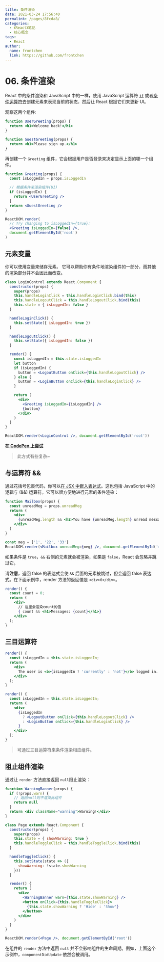 ```yaml
---
title: 条件渲染
date: 2021-03-24 17:56:40
permalink: /pages/8fcda8/
categories:
  - 《React》笔记
  - 核心概念
tags:
  - React
author:
  name: frontchen
  link: https://github.com/frontchen
---
```


# 06. 条件渲染

React 中的条件渲染和 JavaScript 中的一样，使用 JavaScript 运算符 [`if`](https://developer.mozilla.org/en-US/docs/Web/JavaScript/Reference/Statements/if...else) 或者[条件运算符](https://developer.mozilla.org/en/docs/Web/JavaScript/Reference/Operators/Conditional_Operator)去创建元素来表现当前的状态，然后让 React 根据它们来更新 UI。

观察这两个组件:

```jsx
function UserGreeting(props) {
  return <h1>Welcome back!</h1>
}

function GuestGreeting(props) {
  return <h1>Please sign up.</h1>
}
```

再创建一个 `Greeting` 组件，它会根据用户是否登录来决定显示上面的哪一个组件。

```jsx
function Greeting(props) {
  const isLoggedIn = props.isLoggedIn

  // 根据条件来渲染组件(UI)
  if (isLoggedIn) {
    return <UserGreeting />
  }
  return <GuestGreeting />
}

ReactDOM.render(
  // Try changing to isLoggedIn={true}:
  <Greeting isLoggedIn={false} />,
  document.getElementById('root')
)
```

## 元素变量

你可以使用变量来储存元素。 它可以帮助你有条件地渲染组件的一部分，而其他的渲染部分并不会因此而改变。

```jsx
class LoginControl extends React.Component {
  constructor(props) {
    super(props)
    this.handleLoginClick = this.handleLoginClick.bind(this)
    this.handleLogoutClick = this.handleLogoutClick.bind(this)
    this.state = { isLoggedIn: false }
  }

  handleLoginClick() {
    this.setState({ isLoggedIn: true })
  }

  handleLogoutClick() {
    this.setState({ isLoggedIn: false })
  }

  render() {
    const isLoggedIn = this.state.isLoggedIn
    let button
    if (isLoggedIn) {
      button = <LogoutButton onClick={this.handleLogoutClick} />
    } else {
      button = <LoginButton onClick={this.handleLoginClick} />
    }

    return (
      <div>
        <Greeting isLoggedIn={isLoggedIn} />
        {button}
      </div>
    )
  }
}

ReactDOM.render(<LoginControl />, document.getElementById('root'))
```

[**在 CodePen 上尝试**](https://codepen.io/gaearon/pen/QKzAgB?editors=0010)

> 此方式有些复杂~

## 与运算符 &&

通过花括号包裹代码，你可以[在 JSX 中嵌入表达式](https://zh-hans.reactjs.org/docs/introducing-jsx.html#embedding-expressions-in-jsx)。这也包括 JavaScript 中的逻辑与 (&&) 运算符。它可以很方便地进行元素的条件渲染：

```jsx
function Mailbox(props) {
  const unreadMeg = props.unreadMeg
  return (
    <div>
      {unreadMeg.length && <h2>You have {unreadMeg.length} unread messages</h2>}
    </div>
  )
}

const meg = ['1', '22', '33']
ReactDOM.render(<Mailbox unreadMeg={meg} />, document.getElementById('root'))
```

如果条件是 `true`，`&&` 右侧的元素就会被渲染，如果是 `false`，React 会忽略并跳过它。

请**注意**，返回 false 的表达式会使 `&&` 后面的元素被跳过，但会返回 false 表达式。在下面示例中，render 方法的返回值是 `<div>0</div>`。

```jsx
render() {
  const count = 0;
  return (
    <div>
      // 这里会渲染count的值
      { count && <h1>Messages: {count}</h1>}
    </div>
  );
}
```

## 三目运算符

```jsx
render() {
  const isLoggedIn = this.state.isLoggedIn;
  return (
    <div>
      The user is <b>{isLoggedIn ? 'currently' : 'not'}</b> logged in.
    </div>
  );
}
```

```jsx
render() {
  const isLoggedIn = this.state.isLoggedIn;
  return (
    <div>
      {isLoggedIn
        ? <LogoutButton onClick={this.handleLogoutClick} />
        : <LoginButton onClick={this.handleLoginClick} />
      }
    </div>
  );
}
```

> 可通过三目运算符来条件渲染相应组件。

## 阻止组件渲染

通过让 `render` 方法直接返回 `null`阻止渲染：

```jsx
function WarningBanner(props) {
  if (!props.warn) {
    // 返回null则不渲染此组件
    return null
  }
  return <div className="warning">Warning!</div>
}

class Page extends React.Component {
  constructor(props) {
    super(props)
    this.state = { showWarning: true }
    this.handleToggleClick = this.handleToggleClick.bind(this)
  }

  handleToggleClick() {
    this.setState(state => ({
      showWarning: !state.showWarning
    }))
  }

  render() {
    return (
      <div>
        <WarningBanner warn={this.state.showWarning} />
        <button onClick={this.handleToggleClick}>
          {this.state.showWarning ? 'Hide' : 'Show'}
        </button>
      </div>
    )
  }
}

ReactDOM.render(<Page />, document.getElementById('root'))
```

在组件的 `render` 方法中返回 `null` 并不会影响组件的生命周期。例如，上面这个示例中，`componentDidUpdate` 依然会被调用。
